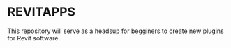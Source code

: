 # REVITAPPS
This repository will serve as a headsup for begginers to create new plugins for Revit software.

